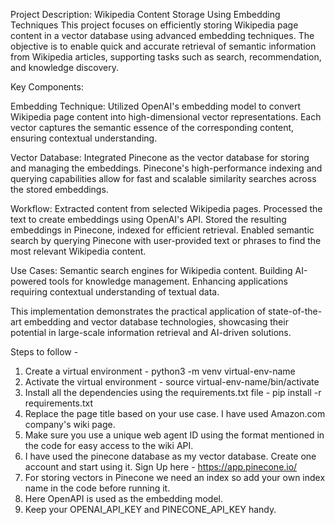Project Description: Wikipedia Content Storage Using Embedding Techniques
This project focuses on efficiently storing Wikipedia page content in a vector database using advanced embedding techniques. The objective is to enable quick and accurate retrieval of semantic information from Wikipedia articles, supporting tasks such as search, recommendation, and knowledge discovery.

Key Components:

Embedding Technique:
Utilized OpenAI's embedding model to convert Wikipedia page content into high-dimensional vector representations.
Each vector captures the semantic essence of the corresponding content, ensuring contextual understanding.

Vector Database:
Integrated Pinecone as the vector database for storing and managing the embeddings.
Pinecone's high-performance indexing and querying capabilities allow for fast and scalable similarity searches across the stored embeddings.

Workflow:
Extracted content from selected Wikipedia pages.
Processed the text to create embeddings using OpenAI's API.
Stored the resulting embeddings in Pinecone, indexed for efficient retrieval.
Enabled semantic search by querying Pinecone with user-provided text or phrases to find the most relevant Wikipedia content.

Use Cases:
Semantic search engines for Wikipedia content.
Building AI-powered tools for knowledge management.
Enhancing applications requiring contextual understanding of textual data.

This implementation demonstrates the practical application of state-of-the-art embedding and vector database technologies, showcasing their potential in large-scale information retrieval and AI-driven solutions.

Steps to follow - 
1. Create a virtual environment - python3 -m venv virtual-env-name
2. Activate the virtual environment - source virtual-env-name/bin/activate
3. Install all the dependencies using the requirements.txt file - pip install -r requirements.txt
4. Replace the page title based on your use case. I have used Amazon.com company's wiki page.
5. Make sure you use a unique web agent ID using the format mentioned in the code for easy access to the wiki API.
6. I have used the pinecone database as my vector database. Create one account and start using it. Sign Up here - https://app.pinecone.io/
7. For storing vectors in Pinecone we need an index so add your own index name in the code before running it.
8. Here OpenAPI is used as the embedding model.
9. Keep your OPENAI_API_KEY and PINECONE_API_KEY handy.
